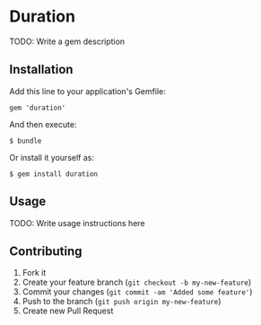 # Duration

TODO: Write a gem description

## Installation

Add this line to your application's Gemfile:

    gem 'duration'

And then execute:

    $ bundle

Or install it yourself as:

    $ gem install duration

## Usage

TODO: Write usage instructions here

## Contributing

1. Fork it
2. Create your feature branch (`git checkout -b my-new-feature`)
3. Commit your changes (`git commit -am 'Added some feature'`)
4. Push to the branch (`git push origin my-new-feature`)
5. Create new Pull Request
